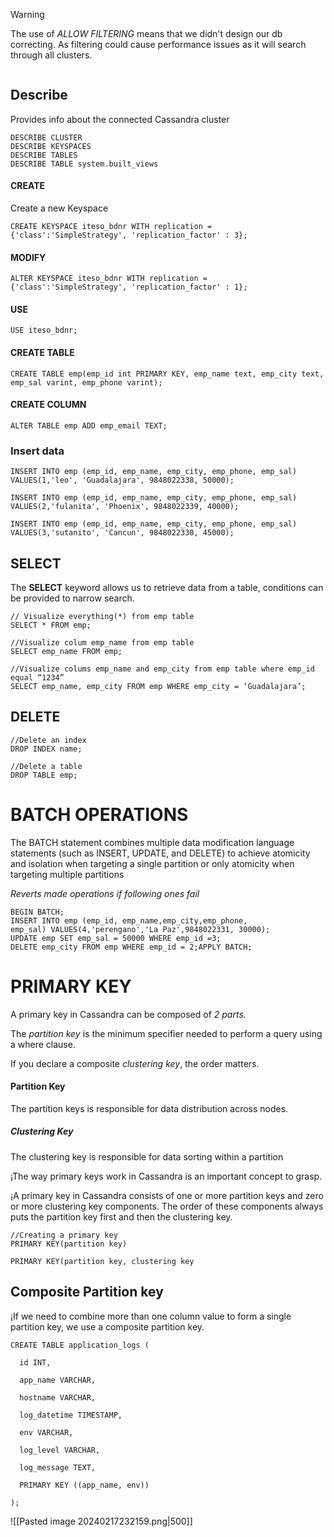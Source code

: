 >[!warning]
>The use of *ALLOW FILTERING* means that we didn't design our db correcting. As filtering could cause performance issues as it will search through all clusters.


```DOCKER

```
## Describe
Provides info about the connected Cassandra cluster
```cql
DESCRIBE CLUSTER
DESCRIBE KEYSPACES
DESCRIBE TABLES
DESCRIBE TABLE system.built_views
```

#### CREATE
Create a new Keyspace
```cql
CREATE KEYSPACE iteso_bdnr WITH replication = {'class':'SimpleStrategy', 'replication_factor' : 3};

```
#### MODIFY
```cql
ALTER KEYSPACE iteso_bdnr WITH replication = {'class':'SimpleStrategy', 'replication_factor' : 1};
```
#### USE
```cql
USE iteso_bdnr;
```

#### CREATE TABLE
```cql
CREATE TABLE emp(emp_id int PRIMARY KEY, emp_name text, emp_city text, emp_sal varint, emp_phone varint);
```
#### CREATE COLUMN
```cql
ALTER TABLE emp ADD emp_email TEXT;
```

### Insert data
```cql
INSERT INTO emp (emp_id, emp_name, emp_city, emp_phone, emp_sal)  
VALUES(1,'leo', 'Guadalajara', 9848022338, 50000);  
  
INSERT INTO emp (emp_id, emp_name, emp_city, emp_phone, emp_sal)   
VALUES(2,'fulanita', 'Phoenix', 9848022339, 40000);  
  
INSERT INTO emp (emp_id, emp_name, emp_city, emp_phone, emp_sal) VALUES(3,'sutanito', 'Cancun', 9848022330, 45000);
```

## SELECT
The **SELECT** keyword allows us to retrieve data from a table, conditions can be provided to narrow search.
```cql
// Visualize everything(*) from emp table
SELECT * FROM emp;

//Visualize colum emp_name from emp table
SELECT emp_name FROM emp;

//Visualize colums emp_name and emp_city from emp table where emp_id equal “1234”
SELECT emp_name, emp_city FROM emp WHERE emp_city = ‘Guadalajara’;
```
## DELETE
```cql
//Delete an index
DROP INDEX name;

//Delete a table
DROP TABLE emp;
```
# BATCH OPERATIONS
The BATCH statement combines multiple data modification language statements (such as INSERT, UPDATE, and DELETE) to achieve atomicity and isolation when targeting a single partition or only atomicity when targeting multiple partitions

*Reverts made operations if following ones fail*

```cql
BEGIN BATCH;  
INSERT INTO emp (emp_id, emp_name,emp_city,emp_phone,
emp_sal) VALUES(4,'perengano','La Paz',9848022331, 30000);  
UPDATE emp SET emp_sal = 50000 WHERE emp_id =3;  
DELETE emp_city FROM emp WHERE emp_id = 2;APPLY BATCH;
```

# PRIMARY KEY
A primary key in Cassandra can be composed of *2 parts.*

The *partition key* is the minimum specifier needed to perform a query using a where clause.

If you declare a composite *clustering key*, the order matters.
#### Partition Key
The partition keys is responsible for data distribution across nodes.
##### Clustering Key
The clustering key is responsible for data sorting within a partition

¡The way primary keys work in Cassandra is an important concept to grasp.

¡A primary key in Cassandra consists of one or more partition keys and zero or more clustering key components. The order of these components always puts the partition key first and then the clustering key.
```cql
//Creating a primary key
PRIMARY KEY(partition key)

PRIMARY KEY(partition key, clustering key

```
## Composite Partition key
¡If we need to combine more than one column value to form a single partition key, we use a composite partition key.
```cql
CREATE TABLE application_logs (

  id INT,

  app_name VARCHAR,

  hostname VARCHAR,

  log_datetime TIMESTAMP,

  env VARCHAR,

  log_level VARCHAR,

  log_message TEXT,

  PRIMARY KEY ((app_name, env))

);
```
![[Pasted image 20240217232159.png|500]]